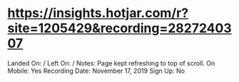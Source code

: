 # https://insights.hotjar.com/r?site=1205429&recording=2827240307

Landed On: /
Left On: /
Notes: Page kept refreshing to top of scroll.
On Mobile: Yes
Recording Date: November 17, 2019
Sign Up: No
